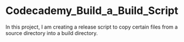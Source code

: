 # Codecademy_Build_a_Build_Script
In this project, I am creating a release script to copy certain files from a source directory into a build directory.

